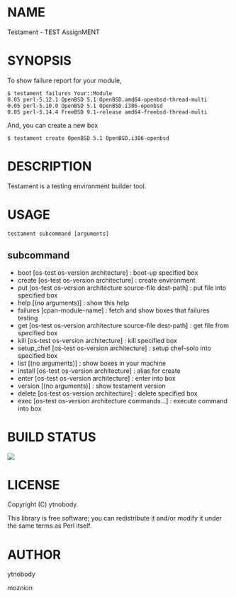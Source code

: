 # NAME

Testament - TEST AssignMENT

# SYNOPSIS

To show failure report for your module,

    $ testament failures Your::Module
    0.05 perl-5.12.1 OpenBSD 5.1 OpenBSD.amd64-openbsd-thread-multi
    0.05 perl-5.10.0 OpenBSD 5.1 OpenBSD.i386-openbsd
    0.05 perl-5.14.4 FreeBSD 9.1-release amd64-freebsd-thread-multi

And, you can create a new box

    $ testament create OpenBSD 5.1 OpenBSD.i386-openbsd

# DESCRIPTION

Testament is a testing environment builder tool.

# USAGE

    testament subcommand [arguments]

## subcommand

- boot \[os-test os-version architecture\] : boot-up specified box
- create \[os-test os-version architecture\] : create environment
- put \[os-test os-version architecture source-file dest-path\] : put file into specified box
- help \[(no arguments)\] : show this help
- failures \[cpan-module-name\] : fetch and show boxes that failures testing
- get \[os-test os-version architecture source-file dest-path\] : get file from specified box
- kill \[os-test os-version architecture\] : kill specified box
- setup\_chef \[os-test os-version architecture\] : setup chef-solo into specified box
- list \[(no arguments)\] : show boxes in your machine
- install \[os-test os-version architecture\] : alias for create
- enter \[os-test os-version architecture\] : enter into box
- version \[(no arguments)\] : show testament version
- delete \[os-test os-version architecture\] : delete specified box
- exec \[os-test os-version architecture commands...\] : execute command into box

# BUILD STATUS

<img src="https://travis-ci.org/ytnobody/Testament.png?branch=master">

# LICENSE

Copyright (C) ytnobody.

This library is free software; you can redistribute it and/or modify
it under the same terms as Perl itself.

# AUTHOR

ytnobody <ytnobody aaaaatttttt gmail>

moznion
